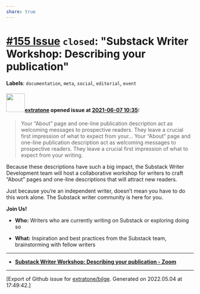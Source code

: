 ```yaml
---
share: true
---
```

# [\#155 Issue](https://github.com/extratone/bilge/issues/155) `closed`: "Substack Writer Workshop: Describing your publication"
**Labels**: `documentation`, `meta`, `social`, `editorial`, `event`


#### <img src="https://avatars.githubusercontent.com/u/43663476?u=5047287ff0b8c3ce7f7e5858d204c9b3e57d8e44&v=4" width="50">[extratone](https://github.com/extratone) opened issue at [2021-06-07 10:35](https://github.com/extratone/bilge/issues/155):

> Your “About” page and one-line publication description act as welcoming messages to prospective readers. They leave a crucial first impression of what to expect from your...
Your “About” page and one-line publication description act as welcoming messages to prospective readers. They leave a crucial first impression of what to expect from your writing.

Because these descriptions have such a big impact, the Substack Writer Development team will host a collaborative workshop for writers to craft “About” pages and one-line descriptions that will attract new readers. 

Just because you’re an independent writer, doesn’t mean you have to do this work alone. The Substack writer community is here for you. 

**Join Us!**

-   **Who:** Writers who are currently writing on Substack or exploring doing so
    
-   **What:** Inspiration and best practices from the Substack team, brainstorming with fellow writers
***

- **[Substack Writer Workshop: Describing your publication - Zoom](https://lu.ma/writer-workshop-1)**




-------------------------------------------------------------------------------



[Export of Github issue for [extratone/bilge](https://github.com/extratone/bilge). Generated on 2022.05.04 at 17:49:42.]
